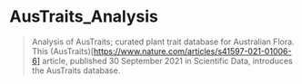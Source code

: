 AusTraits_Analysis
==================
> Analysis of AusTraits; curated plant trait database for Australian Flora.
> This (AusTraits)[https://www.nature.com/articles/s41597-021-01006-6] article, published 30 September 2021 in Scientific Data, introduces the AusTraits database.
